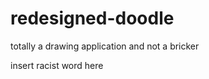 # redesigned-doodle
totally a drawing application and not a bricker






























































insert racist word here
